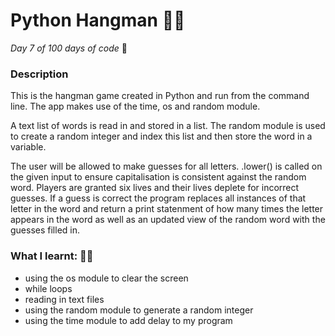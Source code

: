 # Python Hangman 👨‍💼

*Day 7 of 100 days of code* 🐍

### Description

This is the hangman game created in Python and run from the command line. 
The app makes use of the time, os and random module. 

A text list of words is read in and stored in a list. 
The random module is used to create a random integer and index this list and then 
store the word in a variable. 

The user will be allowed to make guesses for all letters. 
.lower() is called on the given input to ensure capitalisation is consistent against the 
random word. 
Players are granted six lives and their lives deplete for incorrect guesses. 
If a guess is correct the program replaces all instances of that letter in the word
and return a print statenment of how many times the letter appears in the word as well as
an updated view of the random word with the guesses filled in. 

### What I learnt: 🧑‍💻
- using the os module to clear the screen
- while loops
- reading in text files
- using the random module to generate a random integer
- using the time module to add delay to my program  
